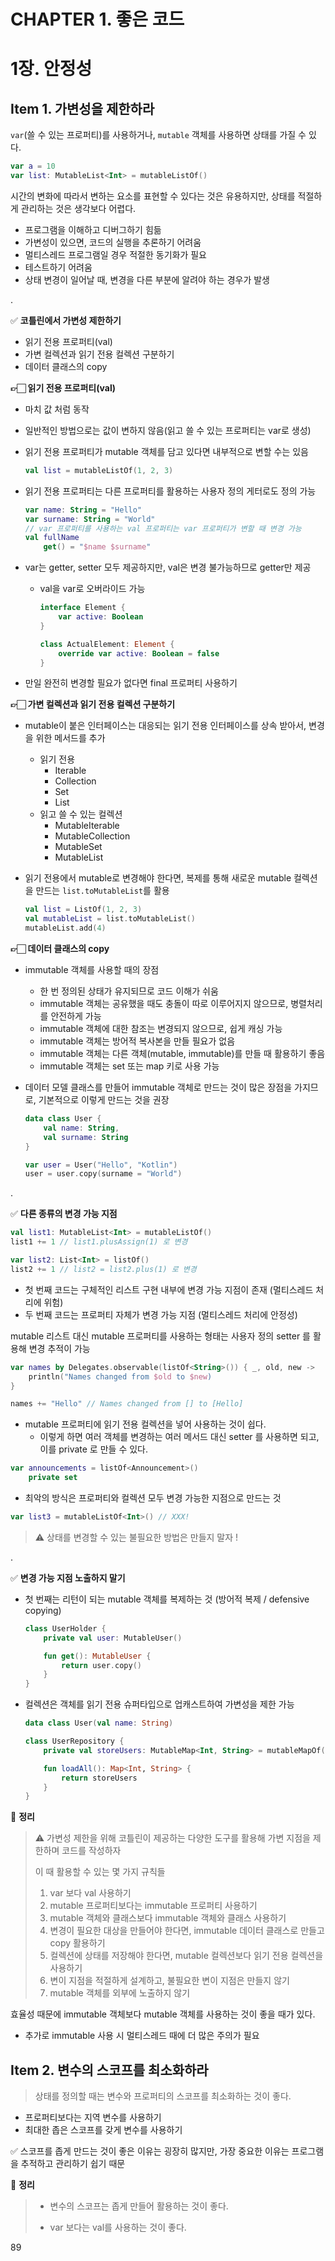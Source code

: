# CHAPTER 1. 좋은 코드

# 1장. 안정성

## Item 1. 가변성을 제한하라

`var`(쓸 수 있는 프로퍼티)를 사용하거나, `mutable` 객체를 사용하면 상태를 가질 수 있다.

```kotlin
var a = 10
var list: MutableList<Int> = mutableListOf()
```

시간의 변화에 따라서 변하는 요소를 표현할 수 있다는 것은 유용하지만, 상태를 적절하게 관리하는 것은 생각보다 어렵다.
- 프로그램을 이해하고 디버그하기 힘듦
- 가변성이 있으면, 코드의 실행을 추론하기 어려움
- 멀티스레드 프로그램일 경우 적절한 동기화가 필요
- 테스트하기 어려움
- 상태 변경이 일어날 때, 변경을 다른 부분에 알려야 하는 경우가 발생

.

✅  **코틀린에서 가변성 제한하기**

- 읽기 전용 프로퍼티(val)
- 가변 컬렉션과 읽기 전용 컬렉션 구분하기
- 데이터 클래스의 copy

**👉🏻 읽기 전용 프로퍼티(val)**

- 마치 값 처럼 동작
- 일반적인 방법으로는 값이 변하지 않음(읽고 쓸 수 있는 프로퍼티는 var로 생성)
- 읽기 전용 프로퍼티가 mutable 객체를 담고 있다면 내부적으로 변할 수는 있음

    ```kotlin
    val list = mutableListOf(1, 2, 3)
    ```

- 읽기 전용 프로퍼티는 다른 프로퍼티를 활용하는 사용자 정의 게터로도 정의 가능

    ```kotlin
    var name: String = "Hello"
    var surname: String = "World"
    // var 프로퍼티를 사용하는 val 프로퍼티는 var 프로퍼티가 변할 때 변경 가능
    val fullName
        get() = "$name $surname"
    ```

- var는 getter, setter 모두 제공하지만, val은 변경 불가능하므로 getter만 제공
  - val을 var로 오버라이드 가능

    ```kotlin
    interface Element {
        var active: Boolean
    }

    class ActualElement: Element {
        override var active: Boolean = false
    }
    ```

- 만일 완전히 변경할 필요가 없다면 final 프로퍼티 사용하기

**👉🏻 가변 컬렉션과 읽기 전용 컬렉션 구분하기**

- mutable이 붙은 인터페이스는 대응되는 읽기 전용 인터페이스를 상속 받아서, 변경을 위한 메서드를 추가
  - 읽기 전용
    - Iterable
    - Collection
    - Set
    - List
  - 읽고 쓸 수 있는 컬렉션
    - MutableIterable
    - MutableCollection
    - MutableSet
    - MutableList
- 읽기 전용에서 mutable로 변경해야 한다면, 복제를 통해 새로운 mutable 컬렉션을 만드는 `list.toMutableList`를 활용
    
    ```kotlin
    val list = ListOf(1, 2, 3)
    val mutableList = list.toMutableList()
    mutableList.add(4)
    ```

**👉🏻 데이터 클래스의 copy**

- immutable 객체를 사용할 때의 장점
  - 한 번 정의된 상태가 유지되므로 코드 이해가 쉬움
  - immutable 객체는 공유했을 때도 충돌이 따로 이루어지지 않으므로, 병렬처리를 안전하게 가능
  - immutable 객체에 대한 참조는 변경되지 않으므로, 쉽게 캐싱 가능
  - immutable 객체는 방어적 복사본을 만들 필요가 없음
  - immutable 객체는 다른 객체(mutable, immutable)를 만들 때 활용하기 좋음
  - immutable 객체는 set 또는 map 키로 사용 가능
- 데이터 모델 클래스를 만들어 immutable 객체로 만드는 것이 많은 장점을 가지므로, 기본적으로 이렇게 만드는 것을 권장

    ```kotlin
    data class User {
        val name: String,
        val surname: String
    }

    var user = User("Hello", "Kotlin")
    user = user.copy(surname = "World")
    ```

.

✅ **다른 종류의 변경 가능 지점**

```kotlin
val list1: MutableList<Int> = mutableListOf()
list1 += 1 // list1.plusAssign(1) 로 변경

var list2: List<Int> = listOf()
list2 += 1 // list2 = list2.plus(1) 로 변경
```

- 첫 번째 코드는 구체적인 리스트 구현 내부에 변경 가능 지점이 존재 (멀티스레드 처리에 위험)
- 두 번째 코드는 프로퍼티 자체가 변경 가능 지점 (멀티스레드 처리에 안정성)

mutable 리스트 대신 mutable 프로퍼티를 사용하는 형태는 사용자 정의 setter 를 활용해 변경 추적이 가능

```kotlin
var names by Delegates.observable(listOf<String>()) { _, old, new -> 
    println("Names changed from $old to $new)
}

names += "Hello" // Names changed from [] to [Hello]
```

- mutable 프로퍼티에 읽기 전용 컬렉션을 넣어 사용하는 것이 쉽다.
  - 이렇게 하면 여러 객체를 변경하는 여러 메서드 대신 setter 를 사용하면 되고, 이를 private 로 만들 수 있다.

```kotlin
var announcements = listOf<Announcement>()
    private set
```

- 최악의 방식은 프로퍼티와 컬렉션 모두 변경 가능한 지점으로 만드는 것

```kotlin
var list3 = mutableListOf<Int>() // XXX!
```

> ⚠️ 상태를 변경할 수 있는 불필요한 방법은 만들지 말자 !

.

✅ **변경 가능 지점 노출하지 말기**

- 첫 번째는 리턴이 되는 mutable 객체를 복제하는 것 (방어적 복제 / defensive copying)

    ```kotlin
    class UserHolder {
        private val user: MutableUser()

        fun get(): MutableUser {
            return user.copy()
        }
    }
    ```

- 컬렉션은 객체를 읽기 전용 슈퍼타입으로 업캐스트하여 가변성을 제한 가능

    ```kotlin
    data class User(val name: String)

    class UserRepository {
        private val storeUsers: MutableMap<Int, String> = mutableMapOf()

        fun loadAll(): Map<Int, String> {
            return storeUsers
        }
    }
    ```

📖 **정리**

> ⚠️ 가변성 제한을 위해 코틀린이 제공하는 다양한 도구를 활용해 가변 지점을 제한하며 코드를 작성하자
>
> 이 때 활용할 수 있는 몇 가지 규칙들
>
> 1. var 보다 val 사용하기
> 2. mutable 프로퍼티보다는 immutable 프로퍼티 사용하기
> 3. mutable 객체와 클래스보다 immutable 객체와 클래스 사용하기
> 4. 변경이 필요한 대상을 만들어야 한다면, immutable 데이터 클래스로 만들고 copy 활용하기
> 5. 컬렉션에 상태를 저장해야 한다면, mutable 컬렉션보다 읽기 전용 컬렉션을 사용하기
> 6. 변이 지점을 적절하게 설계하고, 불필요한 변이 지점은 만들지 않기
> 7. mutable 객체를 외부에 노출하지 않기

효율성 때문에 immutable 객체보다 mutable 객체를 사용하는 것이 좋을 때가 있다.
- 추가로 immutable 사용 시 멀티스레드 때에 더 많은 주의가 필요

## Item 2. 변수의 스코프를 최소화하라

> 상태를 정의할 때는 변수와 프로퍼티의 스코프를 최소화하는 것이 좋다.

- 프로퍼티보다는 지역 변수를 사용하기
- 최대한 좁은 스코프를 갖게 변수를 사용하기

✅ 스코프를 좁게 만드는 것이 좋은 이유는 굉장히 많지만, 가장 중요한 이유는 프로그램을 추적하고 관리하기 쉽기 때문

📖 **정리**

> - 변수의 스코프는 좁게 만들어 활용하는 것이 좋다.
> 
> - var 보다는 val를 사용하는 것이 좋다.

89